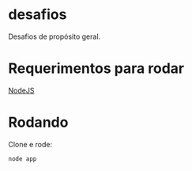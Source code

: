 # desafios
Desafios de propósito geral.

# Requerimentos para rodar

[NodeJS](https://nodejs.org)

# Rodando

Clone e rode:
```
node app
```
